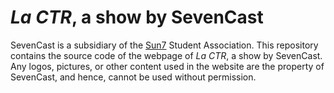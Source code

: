 # *La CTR*, a show by SevenCast
SevenCast is a subsidiary of the [Sun7](https://www.bde.enseeiht.fr/clubs/sun7/) Student Association. This repository contains the source code of the webpage of *La CTR*, a show by SevenCast. Any logos, pictures, or other content used in the website are the property of SevenCast, and hence, cannot be used without permission.

